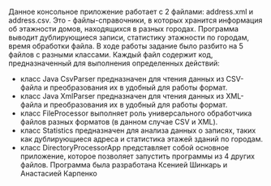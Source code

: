 Данное консольное приложение работает с 2 файлами: address.xml и address.csv. Это - файлы-справочники, в которых хранится информация об этажности домов, находящихся в разных городах. Программа выводит дублирующиеся записи, статистику этажности по городам, время обработки файла. В ходе работы задание было разбито на 5 файлов с разными классами. Каждый файл содержит код, предназначенный для выполнения определенных действий:

- класс Java CsvParser предназначен для чтения данных из CSV-файла и преобразования их в удобный для работы формат.
- класс Java XmlParser предназначен для чтения данных из XML-файла и преобразования их в удобный для работы формат.
- класс FileProcessor выполняет роль универсального обработчика файлов разных форматов (в данном случае CSV и XML).
- класс Statistics предназначен для анализа данных о записях, таких как дублирующиеся адреса и статистика этажей зданий по городам.
- класс DirectoryProcessorApp представляет собой основное приложение, которое позволяет запустить программы из 4 других файлов.
Программа была разработана Ксенией Шинкарь и Анастасией Карпенко
